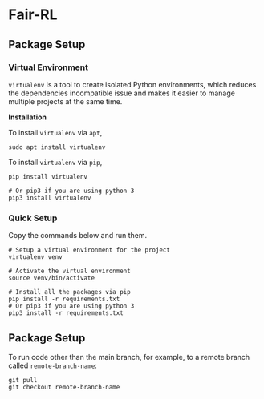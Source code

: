 # Fair-RL

## Package Setup

### Virtual Environment

`virtualenv` is a tool to create isolated Python environments, which reduces the dependencies 
incompatible issue and makes it easier to manage multiple projects at the same time.

**Installation**

To install `virtualenv` via `apt`,

```
sudo apt install virtualenv
```

To install `virtualenv` via `pip`,

```
pip install virtualenv

# Or pip3 if you are using python 3
pip3 install virtualenv
```

### Quick Setup
Copy the commands below and run them.

```
# Setup a virtual environment for the project
virtualenv venv

# Activate the virtual environment
source venv/bin/activate

# Install all the packages via pip
pip install -r requirements.txt
# Or pip3 if you are using python 3
pip3 install -r requirements.txt
```

## Package Setup

To run code other than the main branch, for example, to a remote branch called `remote-branch-name`:
```
git pull
git checkout remote-branch-name
```


